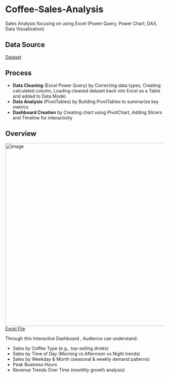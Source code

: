 # Coffee-Sales-Analysis
Sales Analysis focusing on using Excel (Power Query, Power Chart, DAX, Data Visualization)

## Data Source
<a href= "https://www.kaggle.com/datasets/navjotkaushal/coffee-sales-dataset?" >Dataset</a>

## Process
- **Data Cleaning** (Excel Power Query) by Correcting data types, Creating calculated column, Loading cleaned dataset back into Excel as a Table and added to Data Model. 
- **Data Analysis** (PivotTables) by Building PivotTables to summarize key metrics
- **Dashboard Creation** by Creating chart using PivotChart, Adding Slicers and Timeline for interactivity

## Overview
<img width="1010" height="576" alt="image" src="https://github.com/user-attachments/assets/c1dcb1bb-0dd7-4b81-ad7f-52ce94c9700f" />
<a href= "https://1drv.ms/x/c/795a71a996c14c0c/ETCT_rcMT5pDqDdng6jNG7cBvlRytOlng6sMSuCZI7VXrQ?e=xubYeo&nav=MTVfezEzRjU4RTBCLTQzREYtNDY4NS05NkNBLTlCMDJBN0Q2MDJENH0" >Excel File</a>

Through this Interactive Dashboard , Audience can understand:
 - Sales by Coffee Type (e.g., top-selling drinks)
 - Sales by Time of Day (Morning vs Afternoon vs Night trends)
 - Sales by Weekday & Month (seasonal & weekly demand patterns)
 - Peak Business Hours
 - Revenue Trends Over Time (monthly growth analysis)

